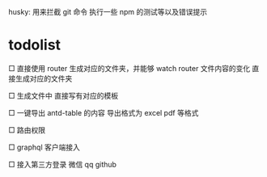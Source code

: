 husky: 用来拦截 git 命令 执行一些 npm 的测试等以及错误提示

# todolist

□ 直接使用 router 生成对应的文件夹，并能够 watch router 文件内容的变化 直接生成对应的文件夹

□ 生成文件中 直接写有对应的模板

□ 一键导出 antd-table 的内容 导出格式为 excel pdf 等格式

□ 路由权限

□ graphql 客户端接入

□ 接入第三方登录 微信  qq  github 